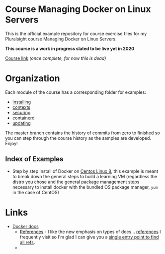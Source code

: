 # Course Managing Docker on Linux Servers

This is the official example repository for course exercise files for my Pluralsight course Managing Docker on Linux Servers.

**This course is a work in progress slated to be live yet in 2020**

[Course link](https://app.pluralsight.com/library/courses/managing-docker-linux-servers) *(once complete, for now this is dead)*

# Organization

Each module of the course has a corresponding folder for examples:

- [installing](./installing/)
- [contexts](./contexts/)
- [securing](./securing/)
- [containerd](./containerd/)
- [updating](./updating/)

The master branch contains the history of commits from zero to finished so you can step through the course history as the samples are developed. Enjoy!

## Index of Examples

- Step by step install of Docker on [Centos Linux 8](./installing/centos-8/), this example is meant to break down the general steps to build a learning VM (regardless the distro you chose and the general package management steps necessary to install docker with the bundled OS package manager, `yum` in the case of CentOS)


# Links

- [Docker docs](https://docs.docker.com/)
  - [References]( https://docs.docker.com/reference/) - I like the new emphasis on types of docs... [references](https://docs.docker.com/reference/) I frequently visit so I'm glad I can give you a [single entry point to find all refs](https://docs.docker.com/reference/).
  - 